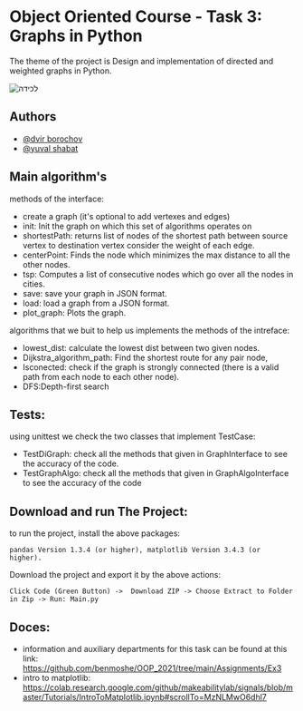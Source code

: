 # Object Oriented Course - Task 3: Graphs in Python
The theme of the project is  Design and implementation of directed and weighted graphs in Python.

![‏‏לכידה](https://user-images.githubusercontent.com/73783656/147393321-648d1d74-4257-4500-bd18-f31b6b95fd5e.JPG)


## Authors

- [@dvir borochov](https://github.com/dvirbo)
- [@yuval shabat](https://github.com/yuvili)
## Main algorithm's
 methods of the interface:
- create a graph (it's optional to add vertexes and edges)
- init: Init the graph on which this set of algorithms operates on
- shortestPath: returns list of nodes of the shortest path between source vertex to destination vertex consider the weight of each edge.
- centerPoint: Finds the node which minimizes the max distance to all the other nodes.
- tsp: Computes a list of consecutive nodes which go over all the nodes in cities.
- save: save your graph in JSON format.
- load: load a graph from a JSON format.
- plot_graph: Plots the graph.

 algorithms that we buit to help us implements the methods of the intreface:
 - lowest_dist: calculate the lowest dist between two given nodes.
 - Dijkstra_algorithm_path: Find the shortest route for any pair node,
 - Isconected: check if the graph is strongly connected (there is a valid path from each node to each other node).
 - DFS:Depth-first search
  
   





## Tests:
 using unittest we check the two classes that implement TestCase:
* TestDiGraph: check all the methods that given in GraphInterface to see the accuracy of the code.
 * TestGraphAlgo: check all the methods that given in GraphAlgoInterface to see the accuracy of the code




  








## Download and run The Project:
 to run the project, install the above packages:

    pandas Version 1.3.4 (or higher), matplotlib Version 3.4.3 (or higher).
Download the project and export it by the above actions:

    Click Code (Green Button) ->  Download ZIP -> Choose Extract to Folder in Zip -> Run: Main.py





## Doces:
* information and auxiliary departments for this task can be found at this link: https://github.com/benmoshe/OOP_2021/tree/main/Assignments/Ex3
* intro to matplotlib: https://colab.research.google.com/github/makeabilitylab/signals/blob/master/Tutorials/IntroToMatplotlib.ipynb#scrollTo=MzNLMwO6dhl7 

 
